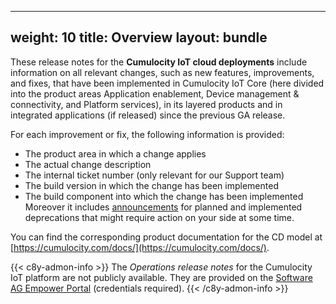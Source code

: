 
---
weight: 10
title: Overview
layout: bundle
---

These release notes for the **Cumulocity IoT cloud deployments** include information on all relevant changes, such as new features, improvements, and fixes, that have been implemented in Cumulocity IoT Core (here divided into the product areas Application enablement, Device management & connectivity, and Platform services), in its layered products and in integrated applications (if released) since the previous GA release.


For each improvement or fix, the following information is provided:

- The product area in which a change applies
- The actual change description
- The internal ticket number (only relevant for our Support team)
- The build version in which the change has been implemented
- The build component into which the change has been implemented
Moreover it includes [announcements](/release-10-18+/announcements-10-18+/) for planned and implemented deprecations that might require action on your side at some time.

You can find the corresponding product documentation for the CD model at [https://cumulocity.com/docs/](https://cumulocity.com/docs/).

{{< c8y-admon-info >}}
The *Operations release notes* for the Cumulocity IoT platform are not publicly available. They are provided on the [Software AG Empower Portal](https://documentation.softwareag.com/) (credentials required).
{{< /c8y-admon-info >}}
